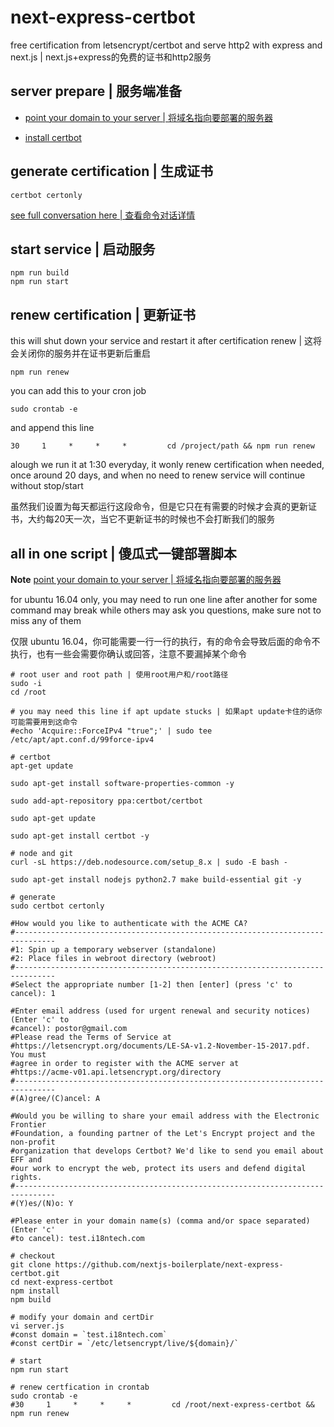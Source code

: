 # next-express-certbot

free certification from letsencrypt/certbot and serve http2 with express and next.js | next.js+express的免费的证书和http2服务

## server prepare | 服务端准备

- [point your domain to your server | 将域名指向要部署的服务器](https://github.com/postor/certbot-express/blob/master/docs/point-domain-to-server.md)

- [install certbot](https://github.com/postor/certbot-express/blob/master/docs/install-certbot.md)

## generate certification | 生成证书

```
certbot certonly

```
[see full conversation here | 查看命令对话详情](https://github.com/postor/certbot-express/blob/master/docs/generate-certification-certonly.md)


## start service | 启动服务

```
npm run build
npm run start
```

## renew certification | 更新证书

this will shut down your service and restart it after certification renew | 这将会关闭你的服务并在证书更新后重启

```
npm run renew
```

you can add this to your cron job

```
sudo crontab -e
```

and append this line 

```
30     1     *     *     *         cd /project/path && npm run renew
```

alough we run it at 1:30 everyday, it wonly renew certification when needed, once around 20 days, and when no need to renew service will continue without stop/start

虽然我们设置为每天都运行这段命令，但是它只在有需要的时候才会真的更新证书，大约每20天一次，当它不更新证书的时候也不会打断我们的服务

## all in one script | 傻瓜式一键部署脚本

**Note** [point your domain to your server | 将域名指向要部署的服务器](https://github.com/postor/certbot-express/blob/master/docs/point-domain-to-server.md)

for ubuntu 16.04 only, you may need to run one line after another for some command may break while others may ask you questions, make sure not to miss any of them

仅限 ubuntu 16.04，你可能需要一行一行的执行，有的命令会导致后面的命令不执行，也有一些会需要你确认或回答，注意不要漏掉某个命令

```
# root user and root path | 使用root用户和/root路径
sudo -i
cd /root

# you may need this line if apt update stucks | 如果apt update卡住的话你可能需要用到这命令
#echo 'Acquire::ForceIPv4 "true";' | sudo tee /etc/apt/apt.conf.d/99force-ipv4

# certbot
apt-get update

sudo apt-get install software-properties-common -y

sudo add-apt-repository ppa:certbot/certbot

sudo apt-get update

sudo apt-get install certbot -y

# node and git
curl -sL https://deb.nodesource.com/setup_8.x | sudo -E bash -

sudo apt-get install nodejs python2.7 make build-essential git -y

# generate
sudo certbot certonly

#How would you like to authenticate with the ACME CA?
#-------------------------------------------------------------------------------
#1: Spin up a temporary webserver (standalone)
#2: Place files in webroot directory (webroot)
#-------------------------------------------------------------------------------
#Select the appropriate number [1-2] then [enter] (press 'c' to cancel): 1

#Enter email address (used for urgent renewal and security notices) (Enter 'c' to
#cancel): postor@gmail.com
#Please read the Terms of Service at
#https://letsencrypt.org/documents/LE-SA-v1.2-November-15-2017.pdf. You must
#agree in order to register with the ACME server at
#https://acme-v01.api.letsencrypt.org/directory
#-------------------------------------------------------------------------------
#(A)gree/(C)ancel: A

#Would you be willing to share your email address with the Electronic Frontier
#Foundation, a founding partner of the Let's Encrypt project and the non-profit
#organization that develops Certbot? We'd like to send you email about EFF and
#our work to encrypt the web, protect its users and defend digital rights.
#-------------------------------------------------------------------------------
#(Y)es/(N)o: Y

#Please enter in your domain name(s) (comma and/or space separated)  (Enter 'c'
#to cancel): test.i18ntech.com

# checkout
git clone https://github.com/nextjs-boilerplate/next-express-certbot.git
cd next-express-certbot
npm install
npm build

# modify your domain and certDir
vi server.js
#const domain = `test.i18ntech.com`
#const certDir = `/etc/letsencrypt/live/${domain}/`

# start
npm run start

# renew certfication in crontab
sudo crontab -e
#30     1     *     *     *         cd /root/next-express-certbot && npm run renew

```
